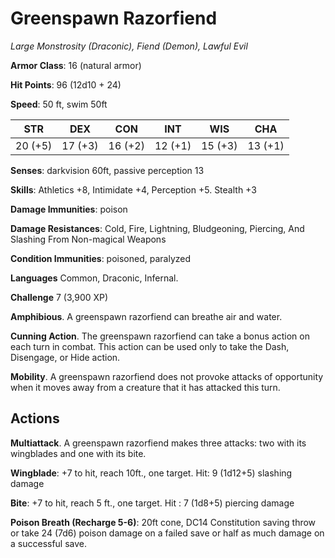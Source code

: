 # Greenspawn Razorfiend
*Large Monstrosity (Draconic), Fiend (Demon), Lawful Evil* 

**Armor Class**: 16 (natural armor)

**Hit Points**: 96 (12d10 + 24)

**Speed**: 50 ft, swim 50ft

**STR**|**DEX**|**CON**|**INT**|**WIS**|**CHA**
-------|-------|-------|-------|-------|-------
20 (+5)|17 (+3)|16 (+2)|12 (+1)|15 (+3)|13 (+1)

**Senses**: darkvision 60ft, passive perception 13

**Skills**: Athletics +8, Intimidate +4, Perception +5. Stealth +3

**Damage Immunities**: poison

**Damage Resistances**: Cold, Fire, Lightning, Bludgeoning, Piercing, And Slashing From Non-magical Weapons

**Condition Immunities**: poisoned, paralyzed

**Languages** Common, Draconic, Infernal.

**Challenge** 7 (3,900 XP)

**Amphibious**. A greenspawn razorfiend can breathe air and water.

**Cunning Action**. The greenspawn razorfiend can take a bonus action on each turn in combat. This action can be used only to take the Dash, Disengage, or Hide action.

**Mobility**. A greenspawn razorfiend does not provoke attacks of opportunity when it moves away from a creature that it has attacked this turn.

## Actions
**Multiattack**. A greenspawn razorfiend makes three attacks: two with its wingblades and one with its bite.

**Wingblade**: +7 to hit, reach 10ft., one target. Hit: 9 (1d12+5) slashing damage

**Bite**: +7 to hit, reach 5 ft., one target. Hit : 7 (1d8+5) piercing damage

**Poison Breath (Recharge 5-6)**: 20ft cone, DC14 Constitution saving throw or take 24 (7d6) poison damage on a failed save or half as much damage on a successful save.
